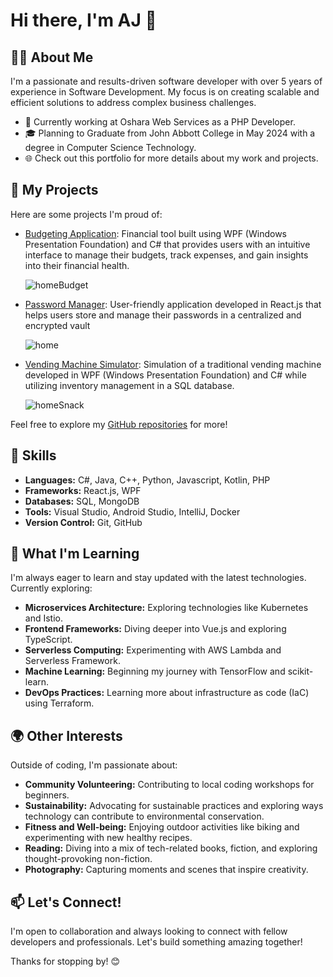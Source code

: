 # Hi there, I'm AJ 👋

## 👨‍💻 About Me

I'm a passionate and results-driven software developer with over 5 years of experience in Software Development. My focus is on creating scalable and efficient solutions to address complex business challenges.

- 💼 Currently working at Oshara Web Services as a PHP Developer.
- 🎓 Planning to Graduate from John Abbott College in May 2024 with a degree in Computer Science Technology.
- 🌐 Check out this portfolio for more details about my work and projects.

## 🚀 My Projects

Here are some projects I'm proud of:

- [Budgeting Application](https://github.com/aj-govil/BudgetApp): Financial tool built using WPF (Windows Presentation Foundation) and C# that provides users with an intuitive interface to manage their budgets, track expenses, and gain insights into their financial health.
  
  ![homeBudget](https://github.com/aj-govil/aj-govil.github.io/assets/98484980/ac15339a-91c3-49f0-8cda-77f1964eb4b2)

- [Password Manager](https://github.com/aj-govil/PasswordManager): User-friendly application developed in React.js that helps users store and manage their passwords in a centralized and encrypted vault
  
  ![home](https://github.com/aj-govil/aj-govil.github.io/assets/98484980/9164185e-cfe7-4423-a5c3-661aa3c15814)

- [Vending Machine Simulator](https://github.com/aj-govil/VendingMachine): Simulation of a traditional vending machine developed in WPF (Windows Presentation Foundation) and C# while utilizing inventory management in a SQL database.
  
  ![homeSnack](https://github.com/aj-govil/aj-govil.github.io/assets/98484980/2afbb712-9f92-44bf-8ce2-50bdb18e57a3)


Feel free to explore my [GitHub repositories](https://github.com/aj-govil) for more!

## 🌟 Skills

- **Languages:** C#, Java, C++, Python, Javascript, Kotlin, PHP
- **Frameworks:** React.js, WPF
- **Databases:** SQL, MongoDB
- **Tools:** Visual Studio, Android Studio, IntelliJ, Docker
- **Version Control:** Git, GitHub

## 🌱 What I'm Learning

I'm always eager to learn and stay updated with the latest technologies. Currently exploring:

- **Microservices Architecture:** Exploring technologies like Kubernetes and Istio.
- **Frontend Frameworks:** Diving deeper into Vue.js and exploring TypeScript.
- **Serverless Computing:** Experimenting with AWS Lambda and Serverless Framework.
- **Machine Learning:** Beginning my journey with TensorFlow and scikit-learn.
- **DevOps Practices:** Learning more about infrastructure as code (IaC) using Terraform.

## 🌍 Other Interests

Outside of coding, I'm passionate about:

- **Community Volunteering:** Contributing to local coding workshops for beginners.
- **Sustainability:** Advocating for sustainable practices and exploring ways technology can contribute to environmental conservation.
- **Fitness and Well-being:** Enjoying outdoor activities like biking and experimenting with new healthy recipes.
- **Reading:** Diving into a mix of tech-related books, fiction, and exploring thought-provoking non-fiction.
- **Photography:** Capturing moments and scenes that inspire creativity.

## 📫 Let's Connect!

I'm open to collaboration and always looking to connect with fellow developers and professionals. Let's build something amazing together!

Thanks for stopping by! 😊
